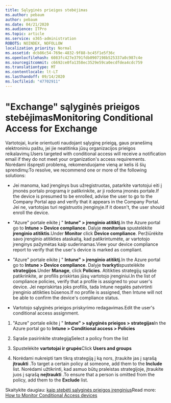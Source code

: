```yaml
---
title: Sąlyginės prieigos stebėjimas
ms.author: pebaum
author: pebaum
ms.date: 04/21/2020
ms.audience: ITPro
ms.topic: article
ms.service: o365-administration
ROBOTS: NOINDEX, NOFOLLOW
localization_priority: Normal
ms.assetid: dcb86c54-769e-4832-9f88-bc45f1e5f36c
ms.openlocfilehash: 6083fc427e3791fdb0907198b525337a0c987c4e
ms.sourcegitcommit: c6692ce0fa1358ec3529e59ca0ecdfdea4cdc759
ms.translationtype: MT
ms.contentlocale: lt-LT
ms.lasthandoff: 09/14/2020
ms.locfileid: "47702911"
---
```

# <a name="monitoring-conditional-access-for-exchange"></a><span data-ttu-id="2e03e-102">"Exchange" sąlyginės prieigos stebėjimas</span><span class="sxs-lookup"><span data-stu-id="2e03e-102">Monitoring Conditional Access for Exchange</span></span>

<span data-ttu-id="2e03e-103">Vartotojai, kurie orientuoti naudojant sąlyginę prieigą, gaus pranešimą elektroniniu paštu, jei jie neatitinka jūsų organizacijos prieigos reikalavimų.</span><span class="sxs-lookup"><span data-stu-id="2e03e-103">Users targeted with conditional access will receive a notification email if they do not meet your organization's access requirements.</span></span> <span data-ttu-id="2e03e-104">Norėdami išspręsti problemą, rekomenduojame vieną ar kelis iš šių sprendimų:</span><span class="sxs-lookup"><span data-stu-id="2e03e-104">To resolve, we recommend one or more of the following solutions:</span></span>
  
- <span data-ttu-id="2e03e-105">Jei manoma, kad įrenginys bus užregistruotas, patarkite vartotojui eiti į įmonės portalo programą ir patikrinkite, ar ji rodoma įmonės portale.</span><span class="sxs-lookup"><span data-stu-id="2e03e-105">If the device is presumed to be enrolled, advise the user to go to the Company Portal app and verify that it appears in the Company Portal.</span></span> <span data-ttu-id="2e03e-106">Jei ne, vartotojas turi registruotis įrenginyje.</span><span class="sxs-lookup"><span data-stu-id="2e03e-106">If it doesn't, the user should enroll the device.</span></span>
    
- <span data-ttu-id="2e03e-107">"Azure" portale eikite į " **Intune" \> įrenginio atitiktį**.</span><span class="sxs-lookup"><span data-stu-id="2e03e-107">In the Azure portal go to **Intune \> Device compliance**.</span></span> <span data-ttu-id="2e03e-108">Dalyje **monitorius** spustelėkite **įrenginio atitiktis**.</span><span class="sxs-lookup"><span data-stu-id="2e03e-108">Under **Monitor** click **Device compliance**.</span></span> <span data-ttu-id="2e03e-109">Peržiūrėkite savo įrenginio atitikties ataskaitą, kad patikrintumėte, ar vartotojo įrenginys pažymėtas kaip suderinamas.</span><span class="sxs-lookup"><span data-stu-id="2e03e-109">View your device compliance report to verify that the user's device is marked as compliant.</span></span> 
    
- <span data-ttu-id="2e03e-110">"Azure" portale eikite į " **Intune" \> įrenginio atitiktį**.</span><span class="sxs-lookup"><span data-stu-id="2e03e-110">In the Azure portal go to **Intune \> Device compliance**.</span></span> <span data-ttu-id="2e03e-111">Dalyje **tvarkyti**spustelėkite **strategijos**.</span><span class="sxs-lookup"><span data-stu-id="2e03e-111">Under **Manage**, click **Policies**.</span></span> <span data-ttu-id="2e03e-112">Atitikties strategijų sąraše patikrinkite, ar profilis priskirtas jūsų vartotojo įrenginiui.</span><span class="sxs-lookup"><span data-stu-id="2e03e-112">In the list of compliance policies, verify that a profile is assigned to your user's device.</span></span> <span data-ttu-id="2e03e-113">Jei nepriskirtas joks profilis, tada Intune negalės patvirtinti įrenginio atitikties būsenos.</span><span class="sxs-lookup"><span data-stu-id="2e03e-113">If no profile is assigned, then Intune will not be able to confirm the device's compliance status.</span></span> 
    
- <span data-ttu-id="2e03e-114">Vartotojo sąlyginės prieigos priskyrimo redagavimas.</span><span class="sxs-lookup"><span data-stu-id="2e03e-114">Edit the user's conditional access assignment.</span></span>
    
1. <span data-ttu-id="2e03e-115">"Azure" portale eikite į " **Intune" \> sąlyginės prieigos \> strategijas**</span><span class="sxs-lookup"><span data-stu-id="2e03e-115">In the Azure portal go to **Intune \> Conditional access \> Policies**</span></span>
    
2. <span data-ttu-id="2e03e-116">Sąraše pasirinkite strategiją</span><span class="sxs-lookup"><span data-stu-id="2e03e-116">Select a policy from the list</span></span>
    
3. <span data-ttu-id="2e03e-117">Spustelėkite **vartotojai ir grupės**</span><span class="sxs-lookup"><span data-stu-id="2e03e-117">Click **Users and groups**</span></span>
    
4. <span data-ttu-id="2e03e-118">Norėdami nukreipti tam tikrą strategiją į ką nors, įtraukite jas į sąrašą **įtraukti** .</span><span class="sxs-lookup"><span data-stu-id="2e03e-118">To target a certain policy at someone, add them to the **Include** list.</span></span> <span data-ttu-id="2e03e-119">Norėdami užtikrinti, kad asmuo būtų praleistas strategijoje, įtraukite juos į sąrašą **neįtraukti** .</span><span class="sxs-lookup"><span data-stu-id="2e03e-119">To ensure that a person is omitted from the policy, add them to the **Exclude** list.</span></span> 
    
<span data-ttu-id="2e03e-120">Skaitykite daugiau: [kaip stebėti sąlyginės prieigos įrenginius](https://docs.microsoft.com/intune/conditional-access-exchange-monitor)</span><span class="sxs-lookup"><span data-stu-id="2e03e-120">Read more: [How to Monitor Conditional Access devices](https://docs.microsoft.com/intune/conditional-access-exchange-monitor)</span></span>
  

